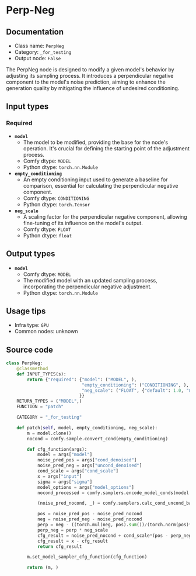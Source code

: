 # Perp-Neg
## Documentation
- Class name: `PerpNeg`
- Category: `_for_testing`
- Output node: `False`

The PerpNeg node is designed to modify a given model's behavior by adjusting its sampling process. It introduces a perpendicular negative component to the model's noise prediction, aiming to enhance the generation quality by mitigating the influence of undesired conditioning.
## Input types
### Required
- **`model`**
    - The model to be modified, providing the base for the node's operation. It's crucial for defining the starting point of the adjustment process.
    - Comfy dtype: `MODEL`
    - Python dtype: `torch.nn.Module`
- **`empty_conditioning`**
    - An empty conditioning input used to generate a baseline for comparison, essential for calculating the perpendicular negative component.
    - Comfy dtype: `CONDITIONING`
    - Python dtype: `torch.Tensor`
- **`neg_scale`**
    - A scaling factor for the perpendicular negative component, allowing fine-tuning of its influence on the model's output.
    - Comfy dtype: `FLOAT`
    - Python dtype: `float`
## Output types
- **`model`**
    - Comfy dtype: `MODEL`
    - The modified model with an updated sampling process, incorporating the perpendicular negative adjustment.
    - Python dtype: `torch.nn.Module`
## Usage tips
- Infra type: `GPU`
- Common nodes: unknown


## Source code
```python
class PerpNeg:
    @classmethod
    def INPUT_TYPES(s):
        return {"required": {"model": ("MODEL", ),
                             "empty_conditioning": ("CONDITIONING", ),
                             "neg_scale": ("FLOAT", {"default": 1.0, "min": 0.0, "max": 100.0}),
                            }}
    RETURN_TYPES = ("MODEL",)
    FUNCTION = "patch"

    CATEGORY = "_for_testing"

    def patch(self, model, empty_conditioning, neg_scale):
        m = model.clone()
        nocond = comfy.sample.convert_cond(empty_conditioning)

        def cfg_function(args):
            model = args["model"]
            noise_pred_pos = args["cond_denoised"]
            noise_pred_neg = args["uncond_denoised"]
            cond_scale = args["cond_scale"]
            x = args["input"]
            sigma = args["sigma"]
            model_options = args["model_options"]
            nocond_processed = comfy.samplers.encode_model_conds(model.extra_conds, nocond, x, x.device, "negative")

            (noise_pred_nocond, _) = comfy.samplers.calc_cond_uncond_batch(model, nocond_processed, None, x, sigma, model_options)

            pos = noise_pred_pos - noise_pred_nocond
            neg = noise_pred_neg - noise_pred_nocond
            perp = neg - ((torch.mul(neg, pos).sum())/(torch.norm(pos)**2)) * pos
            perp_neg = perp * neg_scale
            cfg_result = noise_pred_nocond + cond_scale*(pos - perp_neg)
            cfg_result = x - cfg_result
            return cfg_result

        m.set_model_sampler_cfg_function(cfg_function)

        return (m, )

```
